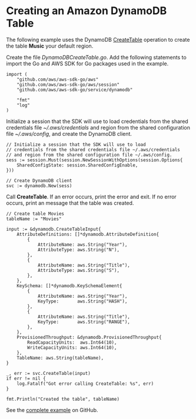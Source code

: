 # Creating an Amazon DynamoDB Table<a name="dynamo-example-create-table"></a>

The following example uses the DynamoDB [CreateTable](https://docs.aws.amazon.com/sdk-for-go/api/service/dynamodb/#DynamoDB.CreateTable) operation to create the table **Music** your default region\.

Create the file *DynamoDBCreateTable\.go*\. Add the following statements to import the Go and AWS SDK for Go packages used in the example\.

```
import (
    "github.com/aws/aws-sdk-go/aws"
    "github.com/aws/aws-sdk-go/aws/session"
    "github.com/aws/aws-sdk-go/service/dynamodb"

    "fmt"
    "log"
)
```

Initialize a session that the SDK will use to load credentials from the shared credentials file *\~/\.aws/credentials* and region from the shared configuration file *\~/\.aws/config*, and create the DynamoDB client\.

```
// Initialize a session that the SDK will use to load
// credentials from the shared credentials file ~/.aws/credentials
// and region from the shared configuration file ~/.aws/config.
sess := session.Must(session.NewSessionWithOptions(session.Options{
    SharedConfigState: session.SharedConfigEnable,
}))

// Create DynamoDB client
svc := dynamodb.New(sess)
```

Call **CreateTable**\. If an error occurs, print the error and exit\. If no error occurs, print an message that the table was created\.

```
// Create table Movies
tableName := "Movies"

input := &dynamodb.CreateTableInput{
    AttributeDefinitions: []*dynamodb.AttributeDefinition{
        {
            AttributeName: aws.String("Year"),
            AttributeType: aws.String("N"),
        },
        {
            AttributeName: aws.String("Title"),
            AttributeType: aws.String("S"),
        },
    },
    KeySchema: []*dynamodb.KeySchemaElement{
        {
            AttributeName: aws.String("Year"),
            KeyType:       aws.String("HASH"),
        },
        {
            AttributeName: aws.String("Title"),
            KeyType:       aws.String("RANGE"),
        },
    },
    ProvisionedThroughput: &dynamodb.ProvisionedThroughput{
        ReadCapacityUnits:  aws.Int64(10),
        WriteCapacityUnits: aws.Int64(10),
    },
    TableName: aws.String(tableName),
}

_, err := svc.CreateTable(input)
if err != nil {
    log.Fatalf("Got error calling CreateTable: %s", err)
}

fmt.Println("Created the table", tableName)
```

See the [complete example](https://github.com/awsdocs/aws-doc-sdk-examples/blob/master/go/example_code/dynamodb/DynamoDBCreateTable.go) on GitHub\.
